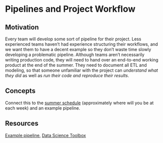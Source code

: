 # Pipelines and Project Workflow

## Motivation
Every team will develop some sort of pipeline for their project. Less experienced teams haven’t had experience structuring their workflows, and we want them to have a decent example so they don’t waste time slowly developing a problematic pipeline. Although teams aren’t necessarily writing production code, they will need to hand over an end-to-end working product at the end of the summer. They need to document all ETL and modeling, so that someone unfamiliar with the project can *understand what they did* as well as *run their code and reproduce their results*. 

## Concepts
Connect this to the [summer schedule](dssg-knowledge/logistics/high-level-summer-plan.pdf) (approximately where will you be at each week) and an example pipeline.

## Resources
[Example pipeline](https://github.com/edublancas/ds-template), [Data Science Toolbox](http://datasciencetoolbox.org/)